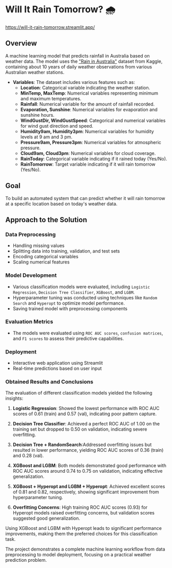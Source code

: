 # Will It Rain Tomorrow? 🌧️

https://will-it-rain-tomorrow.streamlit.app/

## Overview
A machine learning model that predicts rainfall in Australia based on weather data. 
The model uses the ["Rain in Australia"](https://kaggle.com/jsphyg/weather-dataset-rattle-package) dataset from Kaggle, containing about 10 years of daily weather observations from various Australian weather stations.

- **Variables**: The dataset includes various features such as:
  - **Location**: Categorical variable indicating the weather station.
  - **MinTemp, MaxTemp**: Numerical variables representing minimum and maximum temperatures.
  - **Rainfall**: Numerical variable for the amount of rainfall recorded.
  - **Evaporation, Sunshine**: Numerical variables for evaporation and sunshine hours.
  - **WindGustDir, WindGustSpeed**: Categorical and numerical variables for wind gust direction and speed.
  - **Humidity9am, Humidity3pm**: Numerical variables for humidity levels at 9 am and 3 pm.
  - **Pressure9am, Pressure3pm**: Numerical variables for atmospheric pressure.
  - **Cloud9am, Cloud3pm**: Numerical variables for cloud coverage.
  - **RainToday**: Categorical variable indicating if it rained today (Yes/No).
  - **RainTomorrow**: Target variable indicating if it will rain tomorrow (Yes/No).


## Goal
To build an automated system that can predict whether it will rain tomorrow at a specific location based on today's weather data.

## Approach to the Solution

### Data Preprocessing
- Handling missing values
- Splitting data into training, validation, and test sets
- Encoding categorical variables
- Scaling numerical features

### Model Development
- Various classification models were evaluated, including `Logistic Regression`, `Decision Tree Classifier`, `XGBoost`, and `LGBM`.
- Hyperparameter tuning was conducted using techniques like `Random Search` and `Hyperopt` to optimize model performance.
- Saving trained model with preprocessing components

### Evaluation Metrics
- The models were evaluated using `ROC AUC scores`, `confusion matrices`, and `F1 scores` to assess their predictive capabilities.


### Deployment
- Interactive web application using Streamlit
- Real-time predictions based on user input

### Obtained Results and Conclusions

The evaluation of different classification models yielded the following insights:

1. **Logistic Regression**: Showed the lowest performance with ROC AUC scores of 0.61 (train) and 0.57 (val), indicating poor pattern capture.

2. **Decision Tree Classifier**: Achieved a perfect ROC AUC of 1.00 on the training set but dropped to 0.50 on validation, indicating severe overfitting.

3. **Decision Tree + RandomSearch**:Addressed overfitting issues but resulted in lower performance, yielding ROC AUC scores of 0.36 (train) and 0.28 (val).

4. **XGBoost and LGBM**: Both models demonstrated good performance with ROC AUC scores around 0.74 to 0.75 on validation, indicating effective generalization.

5. **XGBoost + Hyperopt and LGBM + Hyperopt**: Achieved excellent scores of 0.81 and 0.82, respectively, showing significant improvement from hyperparameter tuning.

6. **Overfitting Concerns**: High training ROC AUC scores (0.93) for Hyperopt models raised overfitting concerns, but validation scores suggested good generalization.

 
Using XGBoost and LGBM with Hyperopt leads to significant performance improvements, making them the preferred choices for this classification task.


The project demonstrates a complete machine learning workflow from data preprocessing to model deployment, focusing on a practical weather prediction problem.

